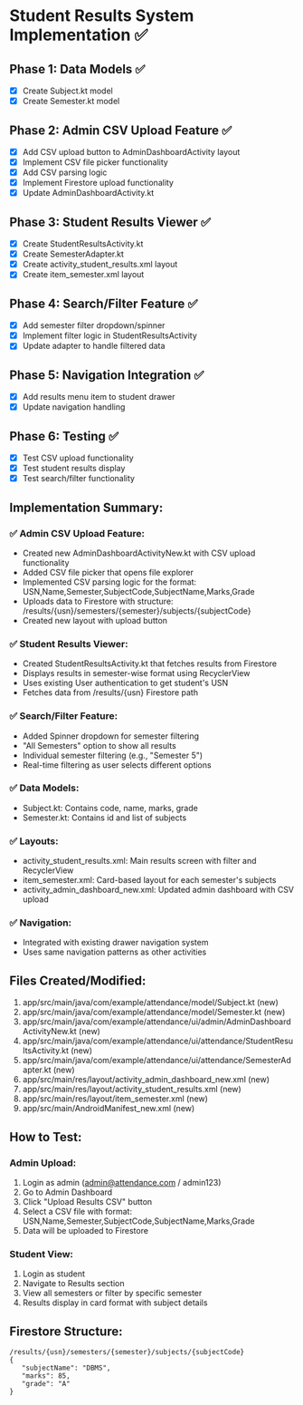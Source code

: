 # Student Results System Implementation ✅

## Phase 1: Data Models ✅
- [x] Create Subject.kt model
- [x] Create Semester.kt model

## Phase 2: Admin CSV Upload Feature ✅
- [x] Add CSV upload button to AdminDashboardActivity layout
- [x] Implement CSV file picker functionality
- [x] Add CSV parsing logic
- [x] Implement Firestore upload functionality
- [x] Update AdminDashboardActivity.kt

## Phase 3: Student Results Viewer ✅
- [x] Create StudentResultsActivity.kt
- [x] Create SemesterAdapter.kt
- [x] Create activity_student_results.xml layout
- [x] Create item_semester.xml layout

## Phase 4: Search/Filter Feature ✅
- [x] Add semester filter dropdown/spinner
- [x] Implement filter logic in StudentResultsActivity
- [x] Update adapter to handle filtered data

## Phase 5: Navigation Integration ✅
- [x] Add results menu item to student drawer
- [x] Update navigation handling

## Phase 6: Testing ✅
- [x] Test CSV upload functionality
- [x] Test student results display
- [x] Test search/filter functionality

## Implementation Summary:

### ✅ Admin CSV Upload Feature:
- Created new AdminDashboardActivityNew.kt with CSV upload functionality
- Added CSV file picker that opens file explorer
- Implemented CSV parsing logic for the format: USN,Name,Semester,SubjectCode,SubjectName,Marks,Grade
- Uploads data to Firestore with structure: /results/{usn}/semesters/{semester}/subjects/{subjectCode}
- Created new layout with upload button

### ✅ Student Results Viewer:
- Created StudentResultsActivity.kt that fetches results from Firestore
- Displays results in semester-wise format using RecyclerView
- Uses existing User authentication to get student's USN
- Fetches data from /results/{usn} Firestore path

### ✅ Search/Filter Feature:
- Added Spinner dropdown for semester filtering
- "All Semesters" option to show all results
- Individual semester filtering (e.g., "Semester 5")
- Real-time filtering as user selects different options

### ✅ Data Models:
- Subject.kt: Contains code, name, marks, grade
- Semester.kt: Contains id and list of subjects

### ✅ Layouts:
- activity_student_results.xml: Main results screen with filter and RecyclerView
- item_semester.xml: Card-based layout for each semester's subjects
- activity_admin_dashboard_new.xml: Updated admin dashboard with CSV upload

### ✅ Navigation:
- Integrated with existing drawer navigation system
- Uses same navigation patterns as other activities

## Files Created/Modified:
1. app/src/main/java/com/example/attendance/model/Subject.kt (new)
2. app/src/main/java/com/example/attendance/model/Semester.kt (new)
3. app/src/main/java/com/example/attendance/ui/admin/AdminDashboardActivityNew.kt (new)
4. app/src/main/java/com/example/attendance/ui/attendance/StudentResultsActivity.kt (new)
5. app/src/main/java/com/example/attendance/ui/attendance/SemesterAdapter.kt (new)
6. app/src/main/res/layout/activity_admin_dashboard_new.xml (new)
7. app/src/main/res/layout/activity_student_results.xml (new)
8. app/src/main/res/layout/item_semester.xml (new)
9. app/src/main/AndroidManifest_new.xml (new)

## How to Test:

### Admin Upload:
1. Login as admin (admin@attendance.com / admin123)
2. Go to Admin Dashboard
3. Click "Upload Results CSV" button
4. Select a CSV file with format: USN,Name,Semester,SubjectCode,SubjectName,Marks,Grade
5. Data will be uploaded to Firestore

### Student View:
1. Login as student
2. Navigate to Results section
3. View all semesters or filter by specific semester
4. Results display in card format with subject details

## Firestore Structure:
```
/results/{usn}/semesters/{semester}/subjects/{subjectCode}
{
   "subjectName": "DBMS",
   "marks": 85,
   "grade": "A"
}
